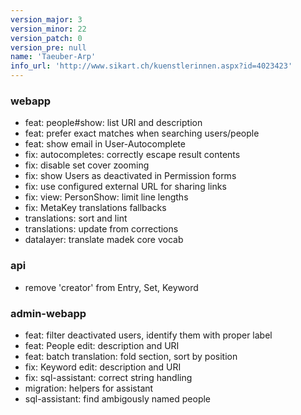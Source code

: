 ```yaml
---
version_major: 3
version_minor: 22
version_patch: 0
version_pre: null
name: 'Taeuber-Arp'
info_url: 'http://www.sikart.ch/kuenstlerinnen.aspx?id=4023423'
---
```


### webapp
  - feat: people#show: list URI and description
  - feat: prefer exact matches when searching users/people
  - feat: show email in User-Autocomplete
  - fix: autocompletes: correctly escape result contents
  - fix: disable set cover zooming
  - fix: show Users as deactivated in Permission forms
  - fix: use configured external URL for sharing links
  - fix: view: PersonShow: limit line lengths
  - fix: MetaKey translations fallbacks
  - translations: sort and lint
  - translations: update from corrections
  - datalayer: translate madek core vocab

### api
  - remove 'creator' from Entry, Set, Keyword

### admin-webapp
  - feat: filter deactivated users, identify them with proper label
  - feat: People edit: description and URI
  - feat: batch translation: fold section, sort by position
  - fix: Keyword edit: description and URI
  - fix: sql-assistant: correct string handling
  - migration: helpers for assistant
  - sql-assistant: find ambigously named people

